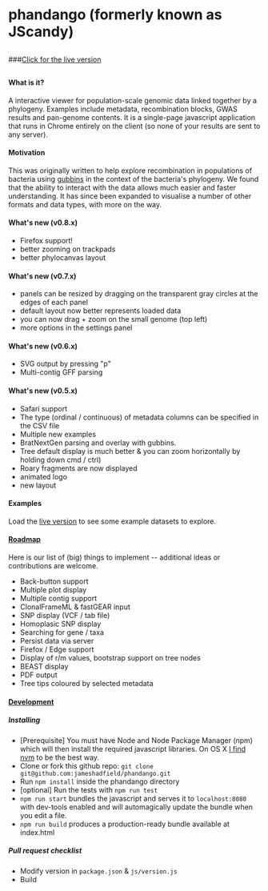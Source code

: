# phandango (formerly known as JScandy)

##

###[Click for the live version](http://jameshadfield.github.io/phandango/)

##

#### What is it?
A interactive viewer for population-scale genomic data linked together by a phylogeny. Examples include metadata, recombination blocks, GWAS results and pan-genome contents. It is a single-page javascript application that runs in Chrome entirely on the client (so none of your results are sent to any server).

#### Motivation
This was originally written to help explore recombination in populations of bacteria using [gubbins](https://github.com/sanger-pathogens/gubbins) in the context of the bacteria's phylogeny. We found that the ability to interact with the data allows much easier and faster understanding. It has since been expanded to visualise a number of other formats and data types, with more on the way.

#### What's new (v0.8.x)
* Firefox support!
* better zooming on trackpads
* better phylocanvas layout

#### What's new (v0.7.x)
* panels can be resized by dragging on the transparent gray circles at the edges of each panel
* default layout now better represents loaded data
* you can now drag + zoom on the small genome (top left)
* more options in the settings panel

#### What's new (v0.6.x)
* SVG output by pressing "p"
* Multi-contig GFF parsing

#### What's new (v0.5.x)
* Safari support
* The type (ordinal / continuous) of metadata columns can be specified in the CSV file
* Multiple new examples
* BratNextGen parsing and overlay with gubbins.
* Tree default display is much better & you can zoom horizontally by holding down cmd / ctrl)
* Roary fragments are now displayed
* animated logo
* new layout

#### Examples

Load the [live version](http://jameshadfield.github.io/phandango/) to see some example datasets to explore.

#### [Roadmap](#roadmap)
Here is our list of (big) things to implement -- additional ideas or contributions are welcome.

* Back-button support
* Multiple plot display
* Multiple contig support
* ClonalFrameML & fastGEAR input
* SNP display (VCF / tab file)
* Homoplasic SNP display
* Searching for gene / taxa
* Persist data via server
* Firefox / Edge support
* Display of r/m values, bootstrap support on tree nodes
* BEAST display
* PDF output
* Tree tips coloured by selected metadata

#### [Development](#development)

##### Installing

* [Prerequisite] You must have Node and Node Package Manager (npm) which will then install the required javascript libraries. On OS X [I find nvm](http://stackoverflow.com/a/28025834) to be the best way.
* Clone or fork this github repo: `git clone git@github.com:jameshadfield/phandango.git`
* Run `npm install` inside the phandango directory
* [optional] Run the tests with `npm run test`
* `npm run start` bundles the javascript and serves it to `localhost:8080` with dev-tools enabled and will automagically update the bundle when you edit a file.
* `npm run build` produces a production-ready bundle available at index.html

##### Pull request checklist

* Modify version in `package.json` & `js/version.js`
* Build
